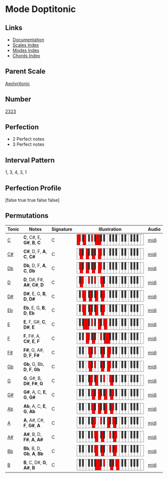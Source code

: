 # Mode Doptitonic

## Links

- [Documentation](index.md)
- [Scales Index](Scales.md)
- [Modes Index](Modes.md)
- [Chords Index](Chords.md)

## Parent Scale

[Aeolyritonic](ScaleAeolyritonic.md)

## Number

[2323](https://ianring.com/musictheory/scales/2323)

## Perfection

- 2 Perfect notes
- 3 Perfect notes

## Interval Pattern

1, 3, 4, 3, 1

## Perfection Profile

[false true true false false]

## Permutations

| Tonic | Notes | Signature | Illustration | Audio |
|-------|-------|-----------|--------------|-------|
| [C](ModeCNaturalDoptitonic.md) | **C**, C#, E, **G#**, **B**, **C** | C | ![CNaturalDoptitonic](ModeCNaturalDoptitonic.png) | [midi](https://github.com/edipermadi/music/blob/main/docs/ModeCNaturalDoptitonic.mid?raw=true) |
| [C#](ModeCSharpDoptitonic.md) | **C#**, D, F, **A**, **C**, **C#** | C | ![CSharpDoptitonic](ModeCSharpDoptitonic.png) | [midi](https://github.com/edipermadi/music/blob/main/docs/ModeCSharpDoptitonic.mid?raw=true) |
| [Db](ModeDFlatDoptitonic.md) | **Db**, D, F, **A**, **C**, **Db** | C | ![DFlatDoptitonic](ModeDFlatDoptitonic.png) | [midi](https://github.com/edipermadi/music/blob/main/docs/ModeDFlatDoptitonic.mid?raw=true) |
| [D](ModeDNaturalDoptitonic.md) | **D**, D#, F#, **A#**, **C#**, **D** | C | ![DNaturalDoptitonic](ModeDNaturalDoptitonic.png) | [midi](https://github.com/edipermadi/music/blob/main/docs/ModeDNaturalDoptitonic.mid?raw=true) |
| [D#](ModeDSharpDoptitonic.md) | **D#**, E, G, **B**, **D**, **D#** | C | ![DSharpDoptitonic](ModeDSharpDoptitonic.png) | [midi](https://github.com/edipermadi/music/blob/main/docs/ModeDSharpDoptitonic.mid?raw=true) |
| [Eb](ModeEFlatDoptitonic.md) | **Eb**, E, G, **B**, **D**, **Eb** | C | ![EFlatDoptitonic](ModeEFlatDoptitonic.png) | [midi](https://github.com/edipermadi/music/blob/main/docs/ModeEFlatDoptitonic.mid?raw=true) |
| [E](ModeENaturalDoptitonic.md) | **E**, F, G#, **C**, **D#**, **E** | C | ![ENaturalDoptitonic](ModeENaturalDoptitonic.png) | [midi](https://github.com/edipermadi/music/blob/main/docs/ModeENaturalDoptitonic.mid?raw=true) |
| [F](ModeFNaturalDoptitonic.md) | **F**, F#, A, **C#**, **E**, **F** | C | ![FNaturalDoptitonic](ModeFNaturalDoptitonic.png) | [midi](https://github.com/edipermadi/music/blob/main/docs/ModeFNaturalDoptitonic.mid?raw=true) |
| [F#](ModeFSharpDoptitonic.md) | **F#**, G, A#, **D**, **F**, **F#** | C | ![FSharpDoptitonic](ModeFSharpDoptitonic.png) | [midi](https://github.com/edipermadi/music/blob/main/docs/ModeFSharpDoptitonic.mid?raw=true) |
| [Gb](ModeGFlatDoptitonic.md) | **Gb**, G, Bb, **D**, **F**, **Gb** | C | ![GFlatDoptitonic](ModeGFlatDoptitonic.png) | [midi](https://github.com/edipermadi/music/blob/main/docs/ModeGFlatDoptitonic.mid?raw=true) |
| [G](ModeGNaturalDoptitonic.md) | **G**, G#, B, **D#**, **F#**, **G** | C | ![GNaturalDoptitonic](ModeGNaturalDoptitonic.png) | [midi](https://github.com/edipermadi/music/blob/main/docs/ModeGNaturalDoptitonic.mid?raw=true) |
| [G#](ModeGSharpDoptitonic.md) | **G#**, A, C, **E**, **G**, **G#** | C | ![GSharpDoptitonic](ModeGSharpDoptitonic.png) | [midi](https://github.com/edipermadi/music/blob/main/docs/ModeGSharpDoptitonic.mid?raw=true) |
| [Ab](ModeAFlatDoptitonic.md) | **Ab**, A, C, **E**, **G**, **Ab** | C | ![AFlatDoptitonic](ModeAFlatDoptitonic.png) | [midi](https://github.com/edipermadi/music/blob/main/docs/ModeAFlatDoptitonic.mid?raw=true) |
| [A](ModeANaturalDoptitonic.md) | **A**, A#, C#, **F**, **G#**, **A** | C | ![ANaturalDoptitonic](ModeANaturalDoptitonic.png) | [midi](https://github.com/edipermadi/music/blob/main/docs/ModeANaturalDoptitonic.mid?raw=true) |
| [A#](ModeASharpDoptitonic.md) | **A#**, B, D, **F#**, **A**, **A#** | C | ![ASharpDoptitonic](ModeASharpDoptitonic.png) | [midi](https://github.com/edipermadi/music/blob/main/docs/ModeASharpDoptitonic.mid?raw=true) |
| [Bb](ModeBFlatDoptitonic.md) | **Bb**, B, D, **Gb**, **A**, **Bb** | C | ![BFlatDoptitonic](ModeBFlatDoptitonic.png) | [midi](https://github.com/edipermadi/music/blob/main/docs/ModeBFlatDoptitonic.mid?raw=true) |
| [B](ModeBNaturalDoptitonic.md) | **B**, C, D#, **G**, **A#**, **B** | C | ![BNaturalDoptitonic](ModeBNaturalDoptitonic.png) | [midi](https://github.com/edipermadi/music/blob/main/docs/ModeBNaturalDoptitonic.mid?raw=true) |
